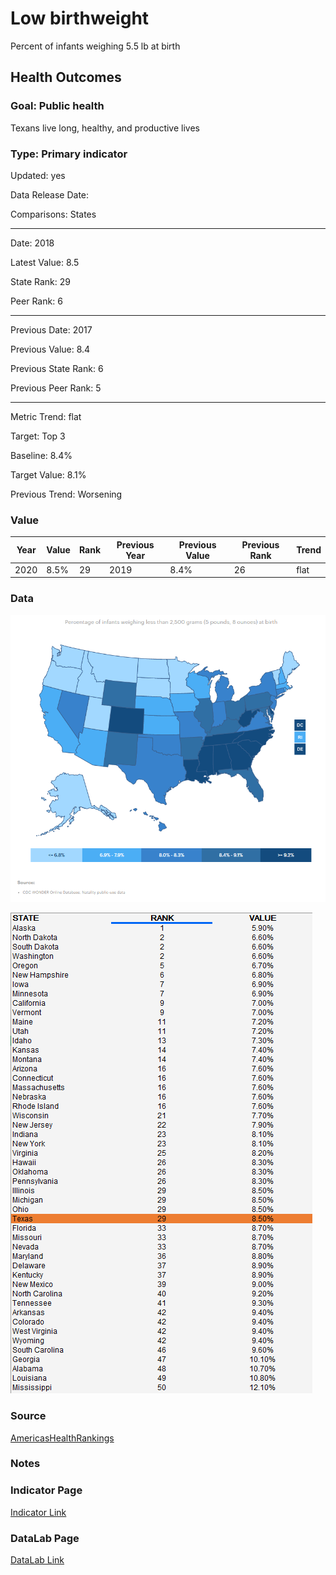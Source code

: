 # Low birthweight

Percent of infants weighing 5.5 lb at birth

## Health Outcomes

### Goal: Public health

Texans live long, healthy, and productive lives

### Type: Primary indicator

Updated: yes

Data Release Date: 

Comparisons: States


----

Date: 2018

Latest Value: 8.5

State Rank: 29

Peer Rank: 6


----

Previous Date:  2017

Previous Value: 8.4

Previous State Rank:   6

Previous Peer Rank: 5


----
Metric Trend: flat

Target: Top 3

Baseline: 8.4%

Target Value: 8.1%

Previous Trend: Worsening



### Value

| Year      |  Value      | Rank        | Previous Year | Previous Value | Previous Rank | Trend | 
| ----------- | ----------- | ----------- | ----------- | ----------- | ----------- | -----------|
|   2020       | 8.5%       |  29         |      2019   |   8.4%      |     26      |    flat       | 

### Data

![map](./images/map_birthweight.PNG)

![data](./images/data_birthweight.PNG)


### Source

[AmericasHealthRankings](https://www.americashealthrankings.org/explore/annual/measure/birthweight/state/ALL)


### Notes


### Indicator Page

[Indicator Link](https://indicators.texas2036.org/indicator/54)


### DataLab Page


[DataLab Link](https://datalab.texas2036.org/duzemig/low-birthweight-us-state-1997-2011-source-nvss?accesskey=bspqzdf)
